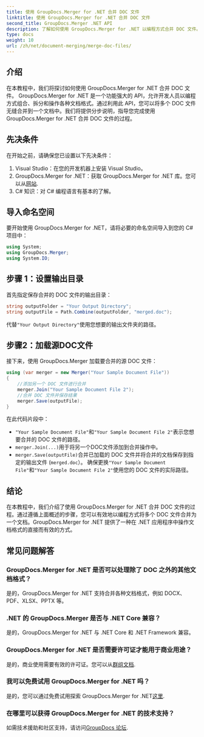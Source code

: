 ```yaml
---
title: 使用 GroupDocs.Merger for .NET 合并 DOC 文件
linktitle: 使用 GroupDocs.Merger for .NET 合并 DOC 文件
second_title: GroupDocs.Merger .NET API
description: 了解如何使用 GroupDocs.Merger for .NET 以编程方式合并 DOC 文件。按照我们的分步指南将多个文档无缝合并为一个。
type: docs
weight: 10
url: /zh/net/document-merging/merge-doc-files/
---
```

## 介绍
在本教程中，我们将探讨如何使用 GroupDocs.Merger for .NET 合并 DOC 文件。 GroupDocs.Merger for .NET 是一个功能强大的 API，允许开发人员以编程方式组合、拆分和操作各种文档格式。通过利用此 API，您可以将多个 DOC 文件无缝合并到一个文档中。我们将提供分步说明，指导您完成使用 GroupDocs.Merger for .NET 合并 DOC 文件的过程。
## 先决条件
在开始之前，请确保您已设置以下先决条件：
1. Visual Studio：在您的开发机器上安装 Visual Studio。
2.  GroupDocs.Merger for .NET：获取 GroupDocs.Merger for .NET 库。您可以从[网站](https://releases.groupdocs.com/merger/net/).
3. C# 知识：对 C# 编程语言有基本的了解。
## 导入命名空间
要开始使用 GroupDocs.Merger for .NET，请将必要的命名空间导入到您的 C# 项目中：
```csharp
using System; 
using GroupDocs.Merger;
using System.IO;
```
## 步骤 1：设置输出目录
首先指定保存合并的 DOC 文件的输出目录：
```csharp
string outputFolder = "Your Output Directory";
string outputFile = Path.Combine(outputFolder, "merged.doc");
```
代替`"Your Output Directory"`使用您想要的输出文件夹的路径。
## 步骤2：加载源DOC文件
接下来，使用 GroupDocs.Merger 加载要合并的源 DOC 文件：
```csharp
using (var merger = new Merger("Your Sample Document File"))
{
    //添加另一个 DOC 文件进行合并
    merger.Join("Your Sample Document File 2");
    //合并 DOC 文件并保存结果
    merger.Save(outputFile);
}
```
在此代码片段中：
- `"Your Sample Document File"`和`"Your Sample Document File 2"`表示您想要合并的 DOC 文件的路径。
- `merger.Join(...)`用于将另一个DOC文件添加到合并操作中。
- `merger.Save(outputFile)`合并已加载的 DOC 文件并将合并的文档保存到指定的输出文件 (`merged.doc`）。
确保更换`"Your Sample Document File"`和`"Your Sample Document File 2"`使用您的 DOC 文件的实际路径。
## 结论
在本教程中，我们介绍了使用 GroupDocs.Merger for .NET 合并 DOC 文件的过程。通过遵循上面概述的步骤，您可以有效地以编程方式将多个 DOC 文件合并为一个文档。GroupDocs.Merger for .NET 提供了一种在 .NET 应用程序中操作文档格式的直接而有效的方式。

## 常见问题解答
### GroupDocs.Merger for .NET 是否可以处理除了 DOC 之外的其他文档格式？
是的，GroupDocs.Merger for .NET 支持合并各种文档格式，例如 DOCX、PDF、XLSX、PPTX 等。
### .NET 的 GroupDocs.Merger 是否与 .NET Core 兼容？
是的，GroupDocs.Merger for .NET 与 .NET Core 和 .NET Framework 兼容。
### GroupDocs.Merger for .NET 是否需要许可证才能用于商业用途？
是的，商业使用需要有效的许可证。您可以从[群组文档](https://purchase.groupdocs.com/buy).
### 我可以免费试用 GroupDocs.Merger for .NET 吗？
是的，您可以通过免费试用探索 GroupDocs.Merger for .NET[这里](https://releases.groupdocs.com/).
### 在哪里可以获得 GroupDocs.Merger for .NET 的技术支持？
如需技术援助和社区支持，请访问[GroupDocs 论坛](https://forum.groupdocs.com/c/merger/32).
